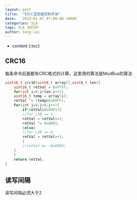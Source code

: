 ```yaml
---
layout: post
title:  "E5CC温控器控制手册"
date:   2018-01-07 07:00:00 +0800
categories: SLA
tags: SLA 3D打印 
author: Song Lei
---
```


* content
{:toc}

## CRC16

每条命令后面都有CRC格式的计算，这里用的算法是ModBus的算法

```c++
uint16_t crc16(uint8_t array[],uint8_t len){
    uint16_t retVal = 0xFFFF;
    for(int i=0;i<len;i++){
	uint16_t temp = array[i];
	retVal ^= (temp&0x00FF);
	for(int j=0;j<8;j++){
	    if(retVal&0x0001){
		//for LSB == 1
		retVal = retVal>>1;
		retVal ^= 0xA001;
	    }else{
		//for LSB == 0
		retVal = retVal>>1;
	    }
	    //retVal &= ~0x8000;
	}
    }
    return retVal;
}
```



## 读写间隔

读写间隔必须大于2





